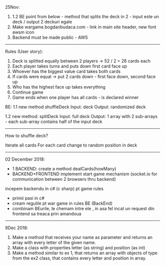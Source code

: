 25Nov:
1.  1.2 BE point from below - method that splits the deck in 2 - input este un deck  / output 2 deckuri egale
2. Make wargame.bogdanbudaca.com - link in main site header, new font awsm icon
3. Backend must be made public - AWS

--------

Rules (User story):
1. Deck is splitted equally between 2 players -> 52 / 2 = 26 cards each
2. Each player takes turns and puts down first card face up
3. Whoever has the biggest value card takes both cards
4. If cards were equal -> put 2 cards down - first face down, second face up
5. Who has the highest face up takes everything
6. Continue game
7. Game ends when one player has all cards - is declared winner

BE:
1.1 new method shuffleDeck
		Input: deck
		Output: randomized deck
		
1.2 new method: splitDeck
		Input: full deck
		Output: 1 array with 2 sub-arrays - each sub-array contains half of the input deck


-------------

How to shuffle deck?

Iterate all cards
For each card change to random position in deck

-------
02 December 2018: 
  - 1 BACKEND: create a method dealCards(howMany) 
  - BACKEND+FRONTEND implement start game mechanism (socket.io for communication between 2 browsers thru backend)
  
  incepem backendu in c# (c sharp) pt game rules
- primii pasi in c#
- cream regulile pt war game in rules BE (BackEnd)
- combinam BEurile, le chemam intre ele , in asa fel incat un request din frontend sa treaca prin amandoua

-----
9Dec 2018:

1. Make a method that receives your name as parameter and returns an array with every letter of the given name.
2. Make a class with properties letter (as string) and position (as int)
3. Make a method similar to ex 1, that returns an array with objects of type from the ex2 class, that contains every letter and position in array.
